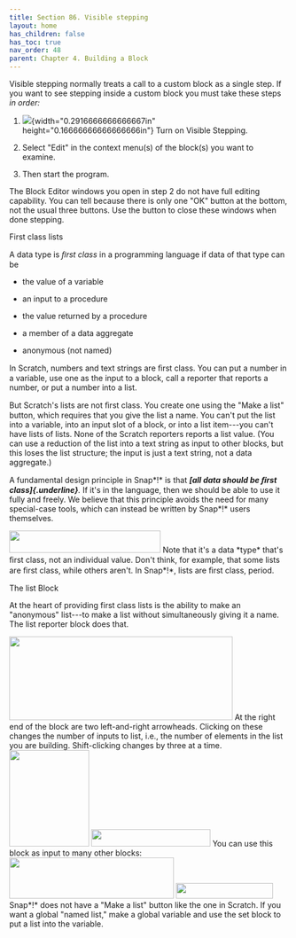 ```yaml
---
title: Section 86. Visible stepping
layout: home
has_children: false
has_toc: true
nav_order: 48
parent: Chapter 4. Building a Block
---
```


Visible stepping normally treats a call to a custom block as a single
step. If you want to see stepping inside a custom block you must take
these steps *in order:*

1.  ![](image123.png){width="0.2916666666666667in"
    height="0.16666666666666666in"}
Turn on Visible Stepping.

2.  Select "Edit" in the context menu(s) of the block(s) you want to
    examine.

3.  Then start the program.

The Block Editor windows you open in step 2 do not have full editing
capability. You can tell because there is only one "OK" button at the
bottom, not the usual three buttons. Use the button to close these
windows when done stepping.

First class lists

A data type is *ﬁrst class* in a programming language if data of that
type can be

-   the value of a variable

-   an input to a procedure

-   the value returned by a procedure

-   a member of a data aggregate

-   anonymous (not named)

In Scratch, numbers and text strings are ﬁrst class. You can put a
number in a variable, use one as the input to a block, call a reporter
that reports a number, or put a number into a list.

But Scratch's lists are not ﬁrst class. You create one using the "Make a
list" button, which requires that you give the list a name. You can't
put the list into a variable, into an input slot of a block, or into a
list item---you can't have lists of lists. None of the Scratch reporters
reports a list value. (You can use a reduction of the list into a text
string as input to other blocks, but this loses the list structure; the
input is just a text string, not a data aggregate.)

A fundamental design principle in Snap*!* is that ***[all data should be
ﬁrst class]{.underline}**.* If it's in the language, then we should be
able to use it fully and freely. We believe that this principle avoids
the need for many special-case tools, which can instead be written by
Snap*!* users themselves.

<img src="/snap-manual/assets/images/image523.png" style="width:273px; height:40px">
Note that it's a data *type* that's ﬁrst
class, not an individual value. Don't think, for example, that some
lists are ﬁrst class, while others aren't. In Snap*!*, lists are ﬁrst
class, period.

 The list Block

At the heart of providing first class lists is the ability to make an
"anonymous" list---to make a list without simultaneously giving it a
name. The list reporter block does that.

<img src="/snap-manual/assets/images/image524.png" style="width:403px; height:151px">
At the right end of the block are two
left-and-right arrowheads. Clicking on these changes the number of
inputs to list, i.e., the number of elements in the list you are
building. Shift-clicking changes by three at a time.

<img src="/snap-manual/assets/images/image534.png" style="width:144px; height:174px">
<img src="/snap-manual/assets/images/image535.png" style="width:215px; height:31px">
You can use this block as input to many
other blocks:

<img src="/snap-manual/assets/images/image536.png" style="width:297px; height:74px">
<img src="/snap-manual/assets/images/image537.png" style="width:175px; height:28px">
Snap*!* does not have a "Make a list"
button like the one in Scratch. If you want a global "named list," make
a global variable and use the set block to put a list into the variable.

